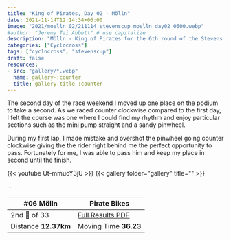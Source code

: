 ```yaml
---
title: "King of Pirates, Day 02 - Mölln"
date: 2021-11-14T12:14:34+06:00
image: "2021/moelln_02/211114_stevenscup_moelln_day02_0600.webp"
#author: "Jeremy Tai Abbett" # use capitalize
description: "Mölln - King of Pirates for the 6th round of the Stevens Cyclocross Cup."
categories: ["Cyclocross"]
tags: ["cyclocross", "stevenscup"]
draft: false
resources: 
- src: "gallery/*.webp"
  name: gallery-:counter
  title: gallery-title-:counter
---
```


The second day of the race weekend I moved up one place on the podium to take a second. As we raced counter clockwise compared to the first day, I felt the course was one where I could find my rhythm and enjoy particular sections such as the mini pump straight and a sandy pinwheel.

During my first lap, I made mistake and overshot the pinwheel going counter clockwise giving the the rider right behind me the perfect opportunity to pass. Fortunately for me, I was able to pass him and keep my place in second until the finish.

{{< youtube Ut-mmuoY3jU >}}
{{< gallery folder="gallery" title="" >}}

 ¬ 

| #06 Mölln| Pirate Bikes |
| ----------- | ----------- |
| 2nd 🥈 of 33 | [Full Results PDF](20211114_06_moelln_te.pdf) |
| Distance **12.37km** | Moving Time **36.23** |